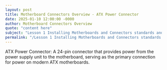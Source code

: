 ```yaml
---
layout: post
title: Motherboard Connectors Overview - ATX Power Connector
date: 2025-01-10 12:00:00 -0000
author: Motherboard Connectors Overview
quote: "content here"
subject: "Lesson 1 Installing Motherboards and Connectors standards and specifications"
permalink: "/Lesson 1 Installing Motherboards and Connectors standards and specifications/Motherboard Connectors Overview/Motherboard Connectors Overview - ATX Power Connector"
---
```


ATX Power Connector: A 24-pin connector that provides power from the power supply unit to the motherboard, serving as the primary connection for power on modern ATX motherboards.
